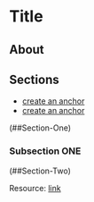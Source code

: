 # Title

## About

## Sections

- [create an anchor](#anchors-in-markdown)
- [create an anchor](#anchors-in-markdown)

(##Section-One)

### Subsection ONE

(##Section-Two)

Resource:
[link](https://www.google.com)

